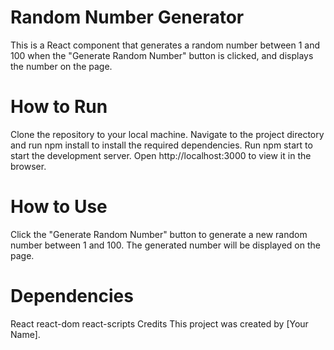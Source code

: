 # Random Number Generator
This is a React component that generates a random number between 1 and 100 when the "Generate Random Number" button is clicked, and displays the number on the page.

# How to Run
Clone the repository to your local machine.
Navigate to the project directory and run npm install to install the required dependencies.
Run npm start to start the development server.
Open http://localhost:3000 to view it in the browser.
# How to Use
Click the "Generate Random Number" button to generate a new random number between 1 and 100.
The generated number will be displayed on the page.
# Dependencies
React
react-dom
react-scripts
Credits
This project was created by [Your Name].




